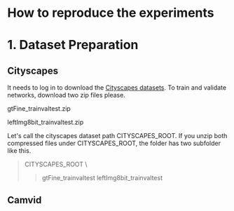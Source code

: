 How to reproduce the experiments
=============
# 1. Dataset Preparation
## Cityscapes
It needs to log in to download the [Cityscapes datasets][cityscapes_login].
To train and validate networks, download two zip files please.

  gtFine_trainvaltest.zip
  
  leftImg8bit_trainvaltest.zip

Let's call the cityscapes dataset path CITYSCAPES_ROOT.
If you unzip both compressed files under CITYSCAPES_ROOT, the folder has two subfolder like this.

> CITYSCAPES_ROOT \
>	> gtFine_trainvaltest
>	> leftImg8bit_trainvaltest
    
[cityscapes_login]: https://www.cityscapes-dataset.com/login/ "Go to the Cityscapes download site"

## Camvid


